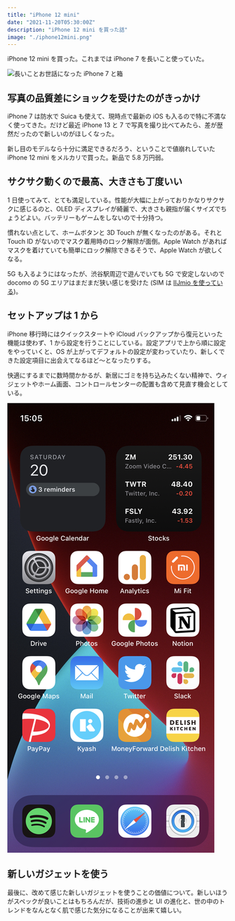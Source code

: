 ```yaml
---
title: "iPhone 12 mini"
date: "2021-11-20T05:30:00Z"
description: "iPhone 12 mini を買った話"
image: "./iphone12mini.png"
---
```


iPhone 12 mini を買った。これまでは iPhone 7 を長いこと使っていた。

![長いことお世話になった iPhone 7 と箱](./iphone12mini.png)

## 写真の品質差にショックを受けたのがきっかけ

iPhone 7 は防水で Suica も使えて、現時点で最新の iOS も入るので特に不満なく使ってきた。だけど最近 iPhone 13 と 7 で写真を撮り比べてみたら、差が歴然だったので新しいのがほしくなった。

新し目のモデルなら十分に満足できるだろう、ということで値崩れしていた iPhone 12 mini をメルカリで買った。新品で 5.8 万円弱。

## サクサク動くので最高、大きさも丁度いい

1 日使ってみて、とても満足している。性能が大幅に上がっておりかなりサクサクに感じるのと、OLED ディスプレイが綺麗で、大きさも親指が届くサイズでちょうどよい。バッテリーもゲームをしないので十分持つ。

慣れない点として、ホームボタンと 3D Touch が無くなったのがある。それと Touch ID がないのでマスク着用時のロック解除が面倒。Apple Watch があればマスクを着けていても簡単にロック解除できるそうで、Apple Watch が欲しくなる。

5G も入るようにはなったが、渋谷駅周辺で遊んでいても 5G で安定しないので docomo の 5G エリアはまだまだ狭い感じを受けた (SIM は [IIJmio を使っている](https://kosukeohmura.com/posts/202103200245/))。

## セットアップは 1 から

iPhone 移行時にはクイックスタートや iCloud バックアップから復元といった機能は使わず、1 から設定を行うことにしている。設定アプリで上から順に設定をやっていくと、OS が上がってデフォルトの設定が変わっていたり、新しくできた設定項目に出会えてなるほど〜となったりする。

快適にするまでに数時間かかるが、新居にゴミを持ち込みたくない精神で、ウィジェットやホーム画面、コントロールセンターの配置も含めて見直す機会としている。

![見直されたホーム画面](./iphone_home.jpeg)

## 新しいガジェットを使う

最後に、改めて感じた新しいガジェットを使うことの価値について。新しいほうがスペックが良いことはもちろんだが、技術の進歩と UI の進化と、世の中のトレンドをなんとなく肌で感じた気分になることが出来て嬉しい。
